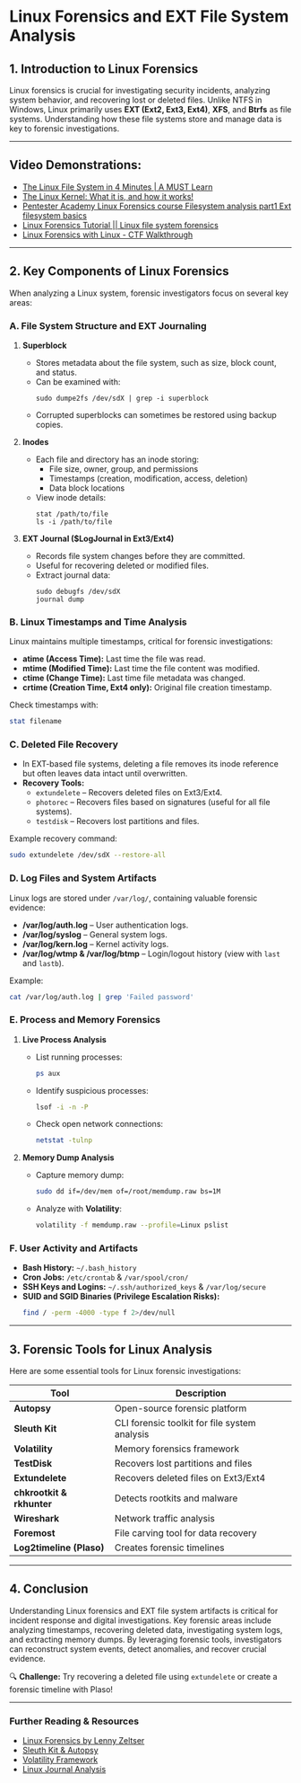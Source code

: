 # Linux Forensics and EXT File System Analysis

## 1. **Introduction to Linux Forensics**
Linux forensics is crucial for investigating security incidents, analyzing system behavior, and recovering lost or deleted files. Unlike NTFS in Windows, Linux primarily uses **EXT (Ext2, Ext3, Ext4)**, **XFS**, and **Btrfs** as file systems. Understanding how these file systems store and manage data is key to forensic investigations.

---

## Video Demonstrations:
- [The Linux File System in 4 Minutes | A MUST Learn](https://www.youtube.com/watch?v=995-SYn6960)
- [The Linux Kernel: What it is, and how it works!](https://www.youtube.com/watch?v=JDfo2Lc7iLU)
- [Pentester Academy Linux Forensics course Filesystem analysis part1 Ext filesystem basics](https://www.youtube.com/watch?v=gNxSCHecByI)
- [Linux Forensics Tutorial || Linux file system forensics](https://www.youtube.com/watch?v=HTEj8UY2TA8&t=4175s)
- [Linux Forensics with Linux - CTF Walkthrough](https://www.youtube.com/watch?v=bjHh6Tz72gA)

---

## 2. **Key Components of Linux Forensics**
When analyzing a Linux system, forensic investigators focus on several key areas:

### **A. File System Structure and EXT Journaling**
1. **Superblock**
   - Stores metadata about the file system, such as size, block count, and status.
   - Can be examined with:
     ```
     sudo dumpe2fs /dev/sdX | grep -i superblock
     ```
   - Corrupted superblocks can sometimes be restored using backup copies.

2. **Inodes**
   - Each file and directory has an inode storing:
     - File size, owner, group, and permissions
     - Timestamps (creation, modification, access, deletion)
     - Data block locations
   - View inode details:
     ```
     stat /path/to/file
     ls -i /path/to/file
     ```

3. **EXT Journal ($LogJournal in Ext3/Ext4)**
   - Records file system changes before they are committed.
   - Useful for recovering deleted or modified files.
   - Extract journal data:
     ```
     sudo debugfs /dev/sdX
     journal dump
     ```

### **B. Linux Timestamps and Time Analysis**
Linux maintains multiple timestamps, critical for forensic investigations:
- **atime (Access Time):** Last time the file was read.
- **mtime (Modified Time):** Last time the file content was modified.
- **ctime (Change Time):** Last time file metadata was changed.
- **crtime (Creation Time, Ext4 only):** Original file creation timestamp.

Check timestamps with:
```bash
stat filename
```

### **C. Deleted File Recovery**
- In EXT-based file systems, deleting a file removes its inode reference but often leaves data intact until overwritten.
- **Recovery Tools:**
  - `extundelete` – Recovers deleted files on Ext3/Ext4.
  - `photorec` – Recovers files based on signatures (useful for all file systems).
  - `testdisk` – Recovers lost partitions and files.

Example recovery command:
```bash
sudo extundelete /dev/sdX --restore-all
```

### **D. Log Files and System Artifacts**
Linux logs are stored under `/var/log/`, containing valuable forensic evidence:
- **/var/log/auth.log** – User authentication logs.
- **/var/log/syslog** – General system logs.
- **/var/log/kern.log** – Kernel activity logs.
- **/var/log/wtmp & /var/log/btmp** – Login/logout history (view with `last` and `lastb`).

Example:
```bash
cat /var/log/auth.log | grep 'Failed password'
```

### **E. Process and Memory Forensics**
1. **Live Process Analysis**
   - List running processes:
     ```bash
     ps aux
     ```
   - Identify suspicious processes:
     ```bash
     lsof -i -n -P
     ```
   - Check open network connections:
     ```bash
     netstat -tulnp
     ```

2. **Memory Dump Analysis**
   - Capture memory dump:
     ```bash
     sudo dd if=/dev/mem of=/root/memdump.raw bs=1M
     ```
   - Analyze with **Volatility**:
     ```bash
     volatility -f memdump.raw --profile=Linux pslist
     ```

### **F. User Activity and Artifacts**
- **Bash History:** `~/.bash_history`
- **Cron Jobs:** `/etc/crontab` & `/var/spool/cron/`
- **SSH Keys and Logins:** `~/.ssh/authorized_keys` & `/var/log/secure`
- **SUID and SGID Binaries (Privilege Escalation Risks):**
  ```bash
  find / -perm -4000 -type f 2>/dev/null
  ```

---

## 3. **Forensic Tools for Linux Analysis**
Here are some essential tools for Linux forensic investigations:

| Tool | Description |
|------|-------------|
| **Autopsy** | Open-source forensic platform |
| **Sleuth Kit** | CLI forensic toolkit for file system analysis |
| **Volatility** | Memory forensics framework |
| **TestDisk** | Recovers lost partitions and files |
| **Extundelete** | Recovers deleted files on Ext3/Ext4 |
| **chkrootkit & rkhunter** | Detects rootkits and malware |
| **Wireshark** | Network traffic analysis |
| **Foremost** | File carving tool for data recovery |
| **Log2timeline (Plaso)** | Creates forensic timelines |

---

## 4. **Conclusion**
Understanding Linux forensics and EXT file system artifacts is critical for incident response and digital investigations. Key forensic areas include analyzing timestamps, recovering deleted data, investigating system logs, and extracting memory dumps. By leveraging forensic tools, investigators can reconstruct system events, detect anomalies, and recover crucial evidence.

🔍 **Challenge:** Try recovering a deleted file using `extundelete` or create a forensic timeline with Plaso!

---

### **Further Reading & Resources**
- [Linux Forensics by Lenny Zeltser](https://zeltser.com/linux-forensics/)
- [Sleuth Kit & Autopsy](https://www.sleuthkit.org/)
- [Volatility Framework](https://www.volatilityfoundation.org/)
- [Linux Journal Analysis](https://linuxconfig.org/analyzing-linux-system-log-files)

